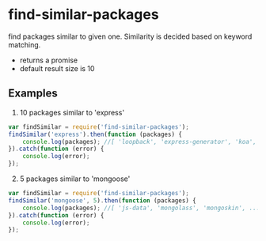 
# find-similar-packages

find packages similar to given one. Similarity is decided based on keyword matching.

- returns a promise
- default result size is 10

## Examples
1.	10 packages similar to 'express'
```js
var findSimilar = require('find-similar-packages');
findSimilar('express').then(function (packages) {
    console.log(packages); //[ 'loopback', 'express-generator', 'koa', ...]
}).catch(function (error) {
    console.log(error);
});
```

2.	5 packages similar to 'mongoose'
```js
var findSimilar = require('find-similar-packages');
findSimilar('mongoose', 5).then(function (packages) {
    console.log(packages); //[ 'js-data', 'mongolass', 'mongoskin', ...]
}).catch(function (error) {
    console.log(error);
});
```
